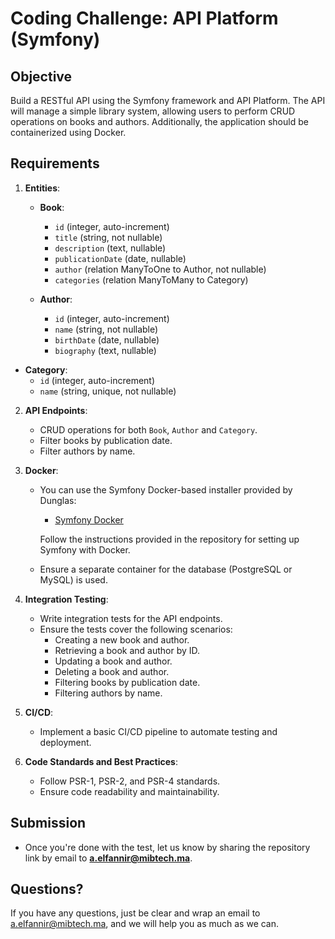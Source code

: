 # Coding Challenge: API Platform (Symfony)

## Objective

Build a RESTful API using the Symfony framework and API Platform. The API will manage a simple library system, allowing users to perform CRUD operations on books and authors. Additionally, the application should be containerized using Docker.

## Requirements

1. **Entities**:
   - **Book**:
     - `id` (integer, auto-increment)
     - `title` (string, not nullable)
     - `description` (text, nullable)
     - `publicationDate` (date, nullable)
     - `author` (relation ManyToOne to Author, not nullable)
     - `categories` (relation ManyToMany to Category)

   - **Author**:
     - `id` (integer, auto-increment)
     - `name` (string, not nullable)
     - `birthDate` (date, nullable)
     - `biography` (text, nullable)
  - **Category**:
     - `id` (integer, auto-increment)
     - `name` (string, unique, not nullable)

2. **API Endpoints**:
   - CRUD operations for both `Book`, `Author` and `Category`.
   - Filter books by publication date.
   - Filter authors by name.

3. **Docker**:
   - You can use the Symfony Docker-based installer provided by Dunglas:
     - [Symfony Docker](https://github.com/dunglas/symfony-docker)

     Follow the instructions provided in the repository for setting up Symfony with Docker.

   - Ensure a separate container for the database (PostgreSQL or MySQL) is used.

4. **Integration Testing**:
   - Write integration tests for the API endpoints.
   - Ensure the tests cover the following scenarios:
     - Creating a new book and author.
     - Retrieving a book and author by ID.
     - Updating a book and author.
     - Deleting a book and author.
     - Filtering books by publication date.
     - Filtering authors by name.

5. **CI/CD**:
   - Implement a basic CI/CD pipeline to automate testing and deployment.

6. **Code Standards and Best Practices**:
   - Follow PSR-1, PSR-2, and PSR-4 standards.
   - Ensure code readability and maintainability.

## Submission

- Once you're done with the test, let us know by sharing the repository link by email to **a.elfannir@mibtech.ma**.

## Questions?

If you have any questions, just be clear and wrap an email to a.elfannir@mibtech.ma, and we will help you as much as we can. 
